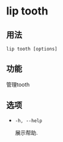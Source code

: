 # lip tooth

## 用法

```shell
lip tooth [options]
```

## 功能

管理tooth

## 选项

- `-h, --help`

  展示帮助.